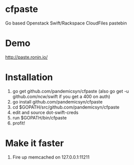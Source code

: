 cfpaste
=======

Go based Openstack Swift/Rackspace CloudFiles pastebin

Demo
====

http://paste.ronin.io/


Installation
============

1. go get github.com/pandemicsyn/cfpaste (also go get -u github.com/ncw/swift if you get a 400 on auth)
2. go install github.com/pandemicsyn/cfpaste
3. cd $GOPATH/src/github.com/pandemicsyn/cfpaste
5. edit and source dot-swift-creds
6. run $GOPATH/bin/cfpaste
7. profit!

Make it faster
==============

1. Fire up memcached on 127.0.0.1:11211
